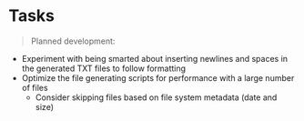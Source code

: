 # Tasks

> Planned development:

- Experiment with being smarted about inserting newlines and spaces in the generated TXT files to follow formatting
- Optimize the file generating scripts for performance with a large number of files
  - Consider skipping files based on file system metadata (date and size)
